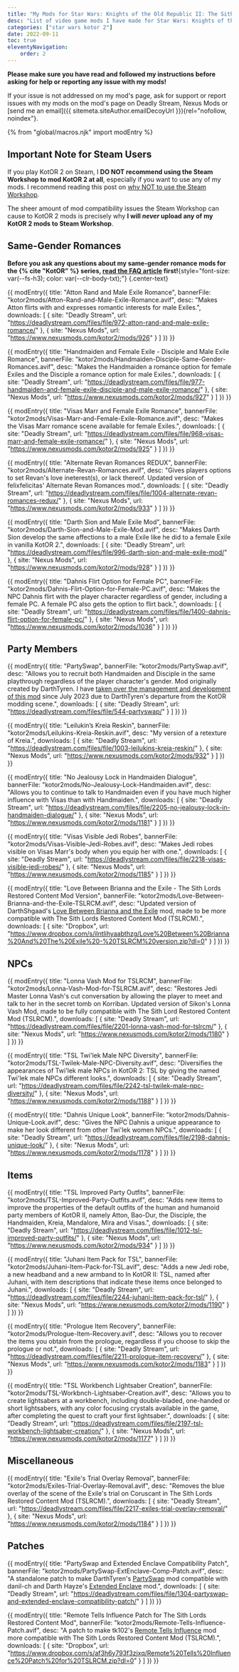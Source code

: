 ```yaml
---
title: "My Mods for Star Wars: Knights of the Old Republic II: The Sith Lords"
desc: "List of video game mods I have made for Star Wars: Knights of the Old Republic II: The Sith Lords."
categories: ["star wars kotor 2"]
date: 2022-09-11
toc: true
eleventyNavigation:
    order: 2
---
```


**Please make sure you have read and followed my instructions before asking for help or reporting any issue with my mods!**

If your issue is not addressed on my mod's page, ask for support or report issues with my mods on the mod's page on Deadly Stream, Nexus Mods or [send me an email]({{ sitemeta.siteAuthor.emailDecoyUrl }}){rel="nofollow, noindex"}.

{% from "global/macros.njk" import modEntry %}

## Important Note for Steam Users

If you play KotOR 2 on Steam, I **DO NOT recommend using the Steam Workshop to mod KotOR 2 at all**, especially if you want to use any of my mods. I recommend reading this post on [why NOT to use the Steam Workshop](https://deadlystream.com/topic/7321-why-not-to-use-the-steam-workshop/).

The sheer amount of mod compatibility issues the Steam Workshop can cause to KotOR 2 mods is precisely why **I will *never* upload any of my KotOR 2 mods to Steam Workshop**.

## Same-Gender Romances

**Before you ask any questions about my same-gender romance mods for the {% cite "KotOR" %} series, [read the FAQ article](/shrines/starwarskotor/articles/faq-same-gender-romance-mods) first!**{style="font-size: var(--fs-h3); color: var(--clr-body-txt);"} {.center-text}

{{ modEntry({
    title: "Atton Rand and Male Exile Romance",
    bannerFile: "kotor2mods/Atton-Rand-and-Male-Exile-Romance.avif",
    desc: "Makes Atton flirts with and expresses romantic interests for male Exiles.",
    downloads: [
        {
            site: "Deadly Stream",
            url: "https://deadlystream.com/files/file/972-atton-rand-and-male-exile-romance/"
        },
        {
            site: "Nexus Mods",
            url: "https://www.nexusmods.com/kotor2/mods/926"
        }
    ]
}) }}

{{ modEntry({
    title: "Handmaiden and Female Exile - Disciple and Male Exile Romance",
    bannerFile: "kotor2mods/Handmaiden-Disciple-Same-Gender-Romances.avif",
    desc: "Makes the Handmaiden a romance option for female Exiles and the Disciple a romance option for male Exiles.",
    downloads: [
        {
            site: "Deadly Stream",
            url: "https://deadlystream.com/files/file/977-handmaiden-and-female-exile-disciple-and-male-exile-romance/"
        },
        {
            site: "Nexus Mods",
            url: "https://www.nexusmods.com/kotor2/mods/927"
        }
    ]
}) }}

{{ modEntry({
    title: "Visas Marr and Female Exile Romance",
    bannerFile: "kotor2mods/Visas-Marr-and-Female-Exile-Romance.avif",
    desc: "Makes the Visas Marr romance scene available for female Exiles.",
    downloads: [
        {
            site: "Deadly Stream",
            url: "https://deadlystream.com/files/file/968-visas-marr-and-female-exile-romance/"
        },
        {
            site: "Nexus Mods",
            url: "https://www.nexusmods.com/kotor2/mods/925"
        }
    ]
}) }}

{{ modEntry({
    title: "Alternate Revan Romances REDUX",
    bannerFile: "kotor2mods/Alternate-Revan-Romances.avif",
    desc: "Gives players options to set Revan's love ineterest(s), or lack thereof. Updated version of felixfelicitas' Alternate Revan Romances mod.",
    downloads: [
        {
            site: "Deadly Stream",
            url: "https://deadlystream.com/files/file/1004-alternate-revan-romances-redux/"
        },
        {
            site: "Nexus Mods",
            url: "https://www.nexusmods.com/kotor2/mods/933"
        }
    ]
}) }}

{{ modEntry({
    title: "Darth Sion and Male Exile Mod",
    bannerFile: "kotor2mods/Darth-Sion-and-Male-Exile-Mod.avif",
    desc: "Makes Darth Sion develop the same affections to a male Exile like he did to a female Exile in vanilla KotOR 2.",
    downloads: [
        {
            site: "Deadly Stream",
            url: "https://deadlystream.com/files/file/996-darth-sion-and-male-exile-mod/"
        },
        {
            site: "Nexus Mods",
            url: "https://www.nexusmods.com/kotor2/mods/928"
        }
    ]
}) }}

{{ modEntry({
    title: "Dahnis Flirt Option for Female PC",
    bannerFile: "kotor2mods/Dahnis-Flirt-Option-for-Female-PC.avif",
    desc: "Makes the NPC Dahnis flirt with the player character regardless of gender, including a female PC. A female PC also gets the option to flirt back.",
    downloads: [
        {
            site: "Deadly Stream",
            url: "https://deadlystream.com/files/file/1400-dahnis-flirt-option-for-female-pc/"
        },
        {
            site: "Nexus Mods",
            url: "https://www.nexusmods.com/kotor2/mods/1036"
        }
    ]
}) }}

<h2>Party Members</h2>

{{ modEntry({
    title: "PartySwap",
    bannerFile: "kotor2mods/PartySwap.avif",
    desc: "Allows you to recruit both Handmaiden and Disciple in the same playthrough regardless of the player character's gender. Mod originally created by DarthTyren. I have <a href='/shrines/starwarskotor/articles/partyswap-management-takeover'>taken over the management and development of this mod</a> since July 2023 due to DarthTyren's departure from the KotOR modding scene.",
    downloads: [
        {
            site: "Deadly Stream",
            url: "https://deadlystream.com/files/file/544-partyswap/"
        }
    ]
}) }}

{{ modEntry({
    title: "Leilukin’s Kreia Reskin",
    bannerFile: "kotor2mods/Leilukins-Kreia-Reskin.avif",
    desc: "My version of a retexture of Kreia.",
    downloads: [
        {
            site: "Deadly Stream",
            url: "https://deadlystream.com/files/file/1003-leilukins-kreia-reskin/"
        },
        {
            site: "Nexus Mods",
            url: "https://www.nexusmods.com/kotor2/mods/932"
        }
    ]
}) }}

{{ modEntry({
    title: "No Jealousy Lock in Handmaiden Dialogue",
    bannerFile: "kotor2mods/No-Jealousy-Lock-Handmaiden.avif",
    desc: "Allows you to continue to talk to Handmaiden even if you have much higher influence with Visas than with Handmaiden.",
    downloads: [
        {
            site: "Deadly Stream",
            url: "https://deadlystream.com/files/file/2205-no-jealousy-lock-in-handmaiden-dialogue/"
        },
        {
            site: "Nexus Mods",
            url: "https://www.nexusmods.com/kotor2/mods/1181"
        }
    ]
}) }}

{{ modEntry({
    title: "Visas Visible Jedi Robes",
    bannerFile: "kotor2mods/Visas-Visible-Jedi-Robes.avif",
    desc: "Makes Jedi robes visible on Visas Marr's body when you equip her with one.",
    downloads: [
        {
            site: "Deadly Stream",
            url: "https://deadlystream.com/files/file/2218-visas-visible-jedi-robes/"
        },
        {
            site: "Nexus Mods",
            url: "https://www.nexusmods.com/kotor2/mods/1185"
        }
    ]
}) }}

{{ modEntry({
    title: "Love Between Brianna and the Exile - The Sith Lords Restored Content Mod Version",
    bannerFile: "kotor2mods/Love-Between-Brianna-and-the-Exile-TSLRCM.avif",
    desc: "Updated version of DarthShgaad's <a href='https://www.gamefront.com/games/knights-of-the-old-republic-ii/file/love-between-brianna-and-the-exile'>Love Between Brianna and the Exile</a> mod, made to be more compatible with The Sith Lords Restored Content Mod (TSLRCM).",
    downloads: [
        {
            site: "Dropbox",
            url: "https://www.dropbox.com/s/ilntlihyaabthzg/Love%20Between%20Brianna%20And%20The%20Exile%20-%20TSLRCM%20version.zip?dl=0"
        }
    ]
}) }}

## NPCs

{{ modEntry({
    title: "Lonna Vash Mod for TSLRCM",
    bannerFile: "kotor2mods/Lonna-Vash-Mod-for-TSLRCM.avif",
    desc: "Restores Jedi Master Lonna Vash's cut conversation by allowing the player to meet and talk to her in the secret tomb on Korriban. Updated version of Sikon's Lonna Vash Mod, made to be fully compatible with The Sith Lord Restored Content Mod (TSLRCM).",
    downloads: [
        {
            site: "Deadly Stream",
            url: "https://deadlystream.com/files/file/2201-lonna-vash-mod-for-tslrcm/"
        },
        {
            site: "Nexus Mods",
            url: "https://www.nexusmods.com/kotor2/mods/1180"
        }
    ]
}) }}

{{ modEntry({
    title: "TSL Twi'lek Male NPC Diversity",
    bannerFile: "kotor2mods/TSL-Twilek-Male-NPC-Diversity.avif",
    desc: "Diversifies the appearances of Twi'lek male NPCs in KotOR 2: TSL by giving the named Twi'lek male NPCs different looks.",
    downloads: [
        {
            site: "Deadly Stream",
            url: "https://deadlystream.com/files/file/2242-tsl-twilek-male-npc-diversity/"
        },
        {
            site: "Nexus Mods",
            url: "https://www.nexusmods.com/kotor2/mods/1188"
        }
    ]
}) }}

{{ modEntry({
    title: "Dahnis Unique Look",
    bannerFile: "kotor2mods/Dahnis-Unique-Look.avif",
    desc: "Gives the NPC Dahnis a unique appearance to make her look different from other Twi'lek women NPCs.",
    downloads: [
        {
            site: "Deadly Stream",
            url: "https://deadlystream.com/files/file/2198-dahnis-unique-look/"
        },
        {
            site: "Nexus Mods",
            url: "https://www.nexusmods.com/kotor2/mods/1178"
        }
    ]
}) }}

## Items

{{ modEntry({
    title: "TSL Improved Party Outfits",
    bannerFile: "kotor2mods/TSL-Improved-Party-Outfits.avif",
    desc: "Adds new items to improve the properties of the default outfits of the human and humanoid party members of KotOR II, namely Atton, Bao-Dur, the Disciple, the Handmaiden, Kreia, Mandalore, Mira and Visas.",
    downloads: [
        {
            site: "Deadly Stream",
            url: "https://deadlystream.com/files/file/1012-tsl-improved-party-outfits/"
        },
        {
            site: "Nexus Mods",
            url: "https://www.nexusmods.com/kotor2/mods/934"
        }
    ]
}) }}

{{ modEntry({
    title: "Juhani Item Pack for TSL",
    bannerFile: "kotor2mods/Juhani-Item-Pack-for-TSL.avif",
    desc: "Adds a new Jedi robe, a new headband and a new armband to In KotOR II: TSL, named after Juhani, with item descriptions that indicate these items once belonged to Juhani.",
    downloads: [
        {
            site: "Deadly Stream",
            url: "https://deadlystream.com/files/file/2244-juhani-item-pack-for-tsl/"
        },
        {
            site: "Nexus Mods",
            url: "https://www.nexusmods.com/kotor2/mods/1190"
        }
    ]
}) }}

{{ modEntry({
    title: "Prologue Item Recovery",
    bannerFile: "kotor2mods/Prologue-Item-Recovery.avif",
    desc: "Allows you to recover the items you obtain from the prologue, regardless if you choose to skip the prologue or not.",
    downloads: [
        {
            site: "Deadly Stream",
            url: "https://deadlystream.com/files/file/2211-prologue-item-recovery/"
        },
        {
            site: "Nexus Mods",
            url: "https://www.nexusmods.com/kotor2/mods/1183"
        }
    ]
}) }}

{{ modEntry({
    title: "TSL Workbench Lightsaber Creation",
    bannerFile: "kotor2mods/TSL-Workbnch-Lightsaber-Creation.avif",
    desc: "Allows you to create lightsabers at a workbench, including double-bladed, one-handed or short lightsabers, with any color focusing crystals available in the game, after completing the quest to craft your first lightsaber.",
    downloads: [
        {
            site: "Deadly Stream",
            url: "https://deadlystream.com/files/file/2197-tsl-workbench-lightsaber-creation/"
        },
        {
            site: "Nexus Mods",
            url: "https://www.nexusmods.com/kotor2/mods/1177"
        }
    ]
}) }}

## Miscellaneous

{{ modEntry({
    title: "Exile's Trial Overlay Removal",
    bannerFile: "kotor2mods/Exiles-Trial-Overlay-Removal.avif",
    desc: "Removes the blue overlay of the scene of the Exile's trial on Coruscant in The Sith Lords Restored Content Mod (TSLRCM).",
    downloads: [
        {
            site: "Deadly Stream",
            url: "https://deadlystream.com/files/file/2217-exiles-trial-overlay-removal/"
        },
        {
            site: "Nexus Mods",
            url: "https://www.nexusmods.com/kotor2/mods/1184"
        }
    ]
}) }}

## Patches

{{ modEntry({
    title: "PartySwap and Extended Enclave Compatibility Patch",
    bannerFile: "kotor2mods/PartySwap-ExtEnclave-Comp-Patch.avif",
    desc: "A standalone patch to make DarthTyren's <a href='https://deadlystream.com/files/file/544-partyswap/'>PartySwap</a> mod compatible with danil-ch and Darth Hayze's <a href='https://deadlystream.com/files/file/428-extended-enclave-tslrcm-add-on/'>Extended Enclave</a> mod.",
    downloads: [
        {
            site: "Deadly Stream",
            url: "https://deadlystream.com/files/file/1304-partyswap-and-extended-enclave-compatibility-patch/"
        }
    ]
}) }}

{{ modEntry({
    title: "Remote Tells Influence Patch for The Sith Lords Restored Content Mod",
    bannerFile: "kotor2mods/Remote-Tells-Influence-Patch.avif",
    desc: "A patch to make tk102's <a href='https://www.gamefront.com/games/knights-of-the-old-republic-ii/file/remote-tells-influence'>Remote Tells Influence</a> mod more compatible with The Sith Lords Restored Content Mod (TSLRCM).",
    downloads: [
        {
            site: "Dropbox",
            url: "https://www.dropbox.com/s/af3h6y793f3zjxq/Remote%20Tells%20Influence%20Patch%20for%20TSLRCM.zip?dl=0"
        }
    ]
}) }}
